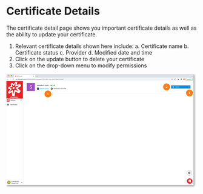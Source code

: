 # Certificate Details

The certificate detail page shows you important certificate details as well as the ability to update your certificate.

1. Relevant certificate details shown here include:
    a. Certificate name
    b. Certificate status
    c. Provider
    d. Modified date and time
2. Click on the update button to delete your certificate
3. Click on the drop-down menu to modify permissions

<a href="../../../images/infra-certificate-detail-lg.jpg" target="_blank"><img src="../../../images/infra-certificate-detail.jpg" style="margin: auto; display: block"></a>


